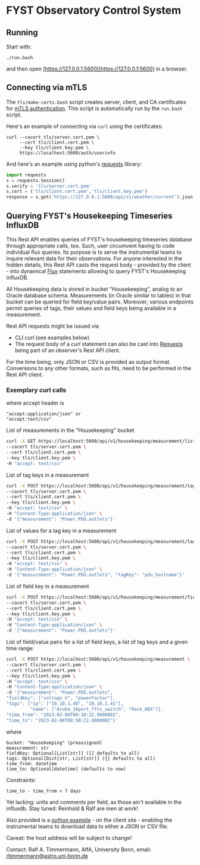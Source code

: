 # FYST Observatory Control System

## Running

Start with:

    ./run.bash

and then open [https://127.0.0.1:5600](https://127.0.0.1:5600) in a browser.

## Connecting via mTLS

The `tls/make-certs.bash` script creates server, client, and CA certificates for
[mTLS authentication](https://www.cloudflare.com/en-ca/learning/access-management/what-is-mutual-tls/).
This script is automatically run by the `run.bash` script.

Here's an example of connecting via `curl` using the certificates:

    curl --cacert tls/server.cert.pem \
         --cert tls/client.cert.pem \
         --key tls/client.key.pem \
         https://localhost:5600/auth/userinfo

And here's an example using python's [requests](https://docs.python-requests.org/) library:

```python
import requests
s = requests.Session()
s.verify = 'tls/server.cert.pem'
s.cert = ('tls/client.cert.pem','tls/client.key.pem')
response = s.get('https://127.0.0.1:5600/api/v1/weather/current').json()
```

## Querying FYST's Housekeeping Timeseries InfluxDB

This Rest API enables queries of FYST's housekeeping timeseries database through
appropriate calls, too. Such, user circumvent having to code individual flux queries.
Its purpose is to serve the instrumental teams to inquire
relevant data for their observations. For anyone interested in the hidden 
details, this Rest API casts the request body - provided by the client - into dynamical
[Flux](https://www.influxdata.com/products/flux/) statements allowing to query
FYST's Housekeeping influxDB.

All Housekeeping data is stored in bucket "Housekeeping", analog to an Oracle 
database schema. Measurements (in Oracle similar to tables) in that bucket 
can be queried for field key/value pairs. Moreover, 
various endpoints permit queries of tags, their values and field keys 
being available in a measurement.

Rest API requests might be issued via
* CLI *curl* (see examples below)
* The request body of a *curl* statement can also be cast into 
[Requests](https://pypi.org/project/requests/) being part of an observer's 
Rest API client. 

For the time being, only JSON or CSV is provided as output format. Conversions to any
other formats, such as fits, need to be performed in the Rest API client.

### Exemplary curl calls

where accept header is

    "accept:application/json" or 
    "accept:text/csv"

List of measurements in the "Housekeeping" bucket
```bash
curl -X GET https://localhost:5600/api/v1/housekeeping/measurement/list \
--cacert tls/server.cert.pem \
--cert tls/client.cert.pem \
--key tls/client.key.pem \
-H "accept: text/csv"
```

List of tag keys in a measurement
```bash
curl -X POST https://localhost:5600/api/v1/housekeeping/measurement/tagKey \
--cacert tls/server.cert.pem \
--cert tls/client.cert.pem \
--key tls/client.key.pem \
-H "accept: text/csv" \
-H "Content-Type:application/json" \
-d '{"measurement": "Power.PDU.outlets"}'
```

List of values for a tag key in a measurement
```bash
curl -X POST https://localhost:5600/api/v1/housekeeping/measurement/tagValue \
--cacert tls/server.cert.pem \
--cert tls/client.cert.pem \
--key tls/client.key.pem \
-H "accept: text/csv" \
-H "Content-Type:application/json" \
-d '{"measurement": "Power.PDU.outlets", "tagKey": "pdu_hostname"}'
```

List of field key in a measurement
```bash
curl -X POST https://localhost:5600/api/v1/housekeeping/measurement/fieldKey \
--cacert tls/server.cert.pem \
--cert tls/client.cert.pem \
--key tls/client.key.pem \
-H "accept: text/csv" \
-H "Content-Type:application/json" \
-d '{"measurement": "Power.PDU.outlets"}'
```

List of field/value pairs for a list of field keys, a list of tag keys and a given time range:
```bash
curl -X POST https://localhost:5600/api/v1/housekeeping/measurement \
--cacert tls/server.cert.pem \
--cert tls/client.cert.pem \
--key tls/client.key.pem \
-H "accept: text/csv" \
-H "Content-Type:application/json" \
-d '{"measurement": "Power.PDU.outlets",
"fieldKey": ["voltage_V", "powerFactor"],
"tags": {"ip": ["10.10.1.40", "10.10.1.41"],
         "name": ["Aruba_16port_ffts_switch", "Rack_HEX"]},
"time_from": "2023-02-08T08:10:22.000000Z", 
"time_to": "2023-02-08T08:50:22.000000Z"}'
```

where
```
bucket: "Housekeeping" (preassigned)
measurement: str
fieldKey: Optional[List[str]] ([] defaults to all)
tags: Optional[Dict[str, List[str]] ({} defaults to all)
time_from: datetime
time_to: Optional[datetime] (defaults to now)
```
Constraints:
```
time_to - time_from < 7 days
```

Yet lacking: units and comments per field, as those ain't available in the 
influxdb. Stay tuned: Reinhold & Ralf are men at work!

Also provided is a 
[python example](https://github.com/ccatobs/observatory-control-system/blob/main/OCS_RestAPI_client_template/instrument_request.py) - on the client site -
enabling the instrumental teams to download data to either a JSON or CSV file. 

Caveat: the host address will be subject to change!

Contact: Ralf A. Timmermann, AIfA, University Bonn, email: rtimmermann@astro.uni-bonn.de
